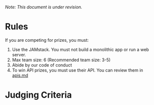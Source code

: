 *Note: This document is under revision.*

# Rules
If you are competing for prizes, you must:

1. Use the JAMstack. You must not build a monolithic app or run a web server.
2. Max team size: 6 (Recommended team size: 3-5)
3. Abide by our code of conduct
4. To win API prizes, you must use their API. You can review them in [apis.md](./apismd)

# Judging Criteria
<!-- Your project will be judged on:

1. Project intrigue/novelty
2. Product Design & Functionality
3. Presentation/Pitch

## Not competing for prizes?
Build whatever you'd like, of course. -->
